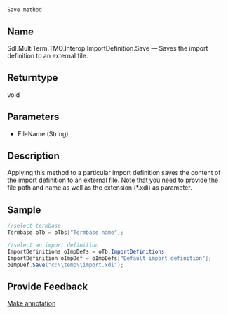 

# 
    Save method



## Name

Sdl.MultiTerm.TMO.Interop.ImportDefinition.Save —          Saves the import definition to an external file.



## Returntype

void



## Parameters

* FileName (String)




## Description



Applying this method to a particular import definition saves the content of the import definition to an external file. Note that you need to provide the file path and name as well as the extension (\*.xdi) as parameter.



## Sample


```cs
//select termbase
Termbase oTb = oTbs["Termbase name"];

//select an import definition
ImportDefinitions oImpDefs = oTb.ImportDefinitions;
ImportDefinition oImpDef = oImpDefs["Default import definition"];
oImpDef.Save("c:\\temp\\import.xdi");
```



## Provide Feedback

[Make annotation](mailto:sdk-feedback@sdl.com&amp;subject=Reference%20for%20Sdl.MultiTerm.TMO.Interop.ImportDefinition.Save)

